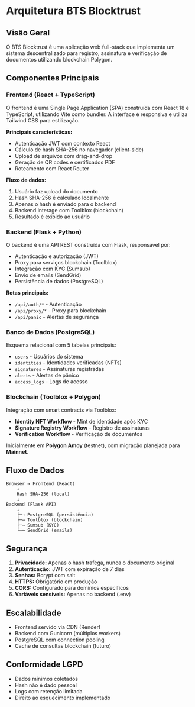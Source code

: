 # Arquitetura BTS Blocktrust

## Visão Geral

O BTS Blocktrust é uma aplicação web full-stack que implementa um sistema descentralizado para registro, assinatura e verificação de documentos utilizando blockchain Polygon.

## Componentes Principais

### Frontend (React + TypeScript)

O frontend é uma Single Page Application (SPA) construída com React 18 e TypeScript, utilizando Vite como bundler. A interface é responsiva e utiliza Tailwind CSS para estilização.

**Principais características:**
- Autenticação JWT com contexto React
- Cálculo de hash SHA-256 no navegador (client-side)
- Upload de arquivos com drag-and-drop
- Geração de QR codes e certificados PDF
- Roteamento com React Router

**Fluxo de dados:**
1. Usuário faz upload do documento
2. Hash SHA-256 é calculado localmente
3. Apenas o hash é enviado para o backend
4. Backend interage com Toolblox (blockchain)
5. Resultado é exibido ao usuário

### Backend (Flask + Python)

O backend é uma API REST construída com Flask, responsável por:
- Autenticação e autorização (JWT)
- Proxy para serviços blockchain (Toolblox)
- Integração com KYC (Sumsub)
- Envio de emails (SendGrid)
- Persistência de dados (PostgreSQL)

**Rotas principais:**
- `/api/auth/*` - Autenticação
- `/api/proxy/*` - Proxy para blockchain
- `/api/panic` - Alertas de segurança

### Banco de Dados (PostgreSQL)

Esquema relacional com 5 tabelas principais:
- `users` - Usuários do sistema
- `identities` - Identidades verificadas (NFTs)
- `signatures` - Assinaturas registradas
- `alerts` - Alertas de pânico
- `access_logs` - Logs de acesso

### Blockchain (Toolblox + Polygon)

Integração com smart contracts via Toolblox:
- **Identity NFT Workflow** - Mint de identidade após KYC
- **Signature Registry Workflow** - Registro de assinaturas
- **Verification Workflow** - Verificação de documentos

Inicialmente em **Polygon Amoy** (testnet), com migração planejada para **Mainnet**.

## Fluxo de Dados

```
Browser → Frontend (React)
    ↓
    Hash SHA-256 (local)
    ↓
Backend (Flask API)
    ↓
    ├─→ PostgreSQL (persistência)
    ├─→ Toolblox (blockchain)
    ├─→ Sumsub (KYC)
    └─→ SendGrid (emails)
```

## Segurança

1. **Privacidade:** Apenas o hash trafega, nunca o documento original
2. **Autenticação:** JWT com expiração de 7 dias
3. **Senhas:** Bcrypt com salt
4. **HTTPS:** Obrigatório em produção
5. **CORS:** Configurado para domínios específicos
6. **Variáveis sensíveis:** Apenas no backend (.env)

## Escalabilidade

- Frontend servido via CDN (Render)
- Backend com Gunicorn (múltiplos workers)
- PostgreSQL com connection pooling
- Cache de consultas blockchain (futuro)

## Conformidade LGPD

- Dados mínimos coletados
- Hash não é dado pessoal
- Logs com retenção limitada
- Direito ao esquecimento implementado


